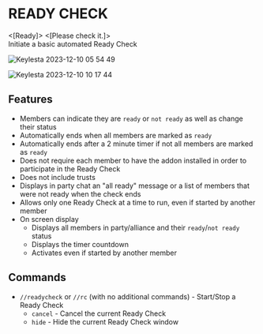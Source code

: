# READY CHECK #
<[Ready]> <[Please check it.]>  
Initiate a basic automated Ready Check

![Keylesta 2023-12-10 05 54 49](https://github.com/iLVL-Key/FFXI/assets/101156258/d9771a65-906c-4794-adb0-fcce9d1c900a)

![Keylesta 2023-12-10 10 17 44](https://github.com/iLVL-Key/FFXI/assets/101156258/c9f0b4a6-ec23-4a52-948b-06474023c1d3)

## Features ##
 - Members can indicate they are `ready` or `not ready` as well as change their status
 - Automatically ends when all members are marked as `ready`
 - Automatically ends after a 2 minute timer if not all members are marked as `ready`
 - Does not require each member to have the addon installed in order to participate in the Ready Check
 - Does not include trusts
 - Displays in party chat an "all ready" message or a list of members that were not ready when the check ends
 - Allows only one Ready Check at a time to run, even if started by another member
 - On screen display
   - Displays all members in party/alliance and their `ready`/`not ready` status
   - Displays the timer countdown
   - Activates even if started by another member
  
## Commands ##
 - `//readycheck` or `//rc` (with no additional commands) - Start/Stop a Ready Check
   - `cancel` - Cancel the current Ready Check
   - `hide` - Hide the current Ready Check window
